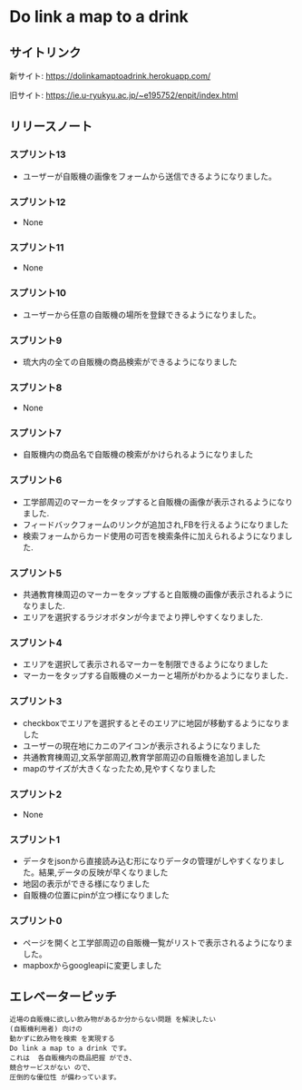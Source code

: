 # Do link a map to a drink

## サイトリンク

新サイト: https://dolinkamaptoadrink.herokuapp.com/

旧サイト: https://ie.u-ryukyu.ac.jp/~e195752/enpit/index.html

## リリースノート

### スプリント13
- ユーザーが自販機の画像をフォームから送信できるようになりました。

### スプリント12
- None

### スプリント11
- None

### スプリント10
- ユーザーから任意の自販機の場所を登録できるようになりました。

### スプリント9
- 琉大内の全ての自販機の商品検索ができるようになりました

### スプリント8
- None

### スプリント7
- 自販機内の商品名で自販機の検索がかけられるようになりました

### スプリント6
- 工学部周辺のマーカーをタップすると自販機の画像が表示されるようになりました.
- フィードバックフォームのリンクが追加され,FBを行えるようになりました
- 検索フォームからカード使用の可否を検索条件に加えられるようになりました.

### スプリント5
- 共通教育棟周辺のマーカーをタップすると自販機の画像が表示されるようになりました.
- エリアを選択するラジオボタンが今までより押しやすくなりました.

### スプリント4
- エリアを選択して表示されるマーカーを制限できるようになりました
- マーカーをタップする自販機のメーカーと場所がわかるようになりました．

### スプリント3
- checkboxでエリアを選択するとそのエリアに地図が移動するようになりました
- ユーザーの現在地にカニのアイコンが表示されるようになりました
- 共通教育棟周辺,文系学部周辺,教育学部周辺の自販機を追加しました
- mapのサイズが大きくなったため,見やすくなりました

### スプリント2
- None

### スプリント1
- データをjsonから直接読み込む形になりデータの管理がしやすくなりました。結果,データの反映が早くなりました
- 地図の表示ができる様になりました
- 自販機の位置にpinが立つ様になりました

### スプリント0
- ページを開くと工学部周辺の自販機一覧がリストで表示されるようになりました。
- mapboxからgoogleapiに変更しました


## エレベーターピッチ

```
近場の自販機に欲しい飲み物があるか分からない問題 を解決したい
(自販機利用者) 向けの
動かずに飲み物を検索 を実現する
Do link a map to a drink です。
これは  各自販機内の商品把握 ができ、
競合サービスがない ので、
圧倒的な優位性 が備わっています。
```

